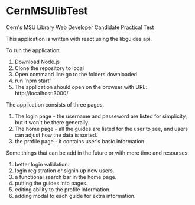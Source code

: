 # CernMSUlibTest
Cern's MSU Library Web Developer Candidate Practical Test

This application is written with react using the libguides api.


To run the application:
1. Download Node.js
2. Clone the repository to local
3. Open command line go to the folders downloaded
4. run 'npm start'
5. The application should open on the browser with URL: http://localhost:3000/

The application consists of three pages.
1. The login page - the username and passeword are listed for simplicity, but it won't be there generally.
2. The home page - all the guides are listed for the user to see, and users can adjust how the data is sorted.
3. the profile page - it contains user's basic information

Some things that can be add in the future or with more time and resourses:
1. better login validation.
2. login registration or signin up new users.
3. a functional search bar in the home page.
4. putting the guides into pages.
5. editing ability to the profile information.
6. adding modal to each guide for extra information.
